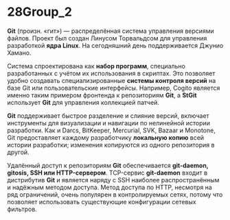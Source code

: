# 28Group_2

**Git** (произн. «гит») — распределённая система управления версиями файлов. Проект был создан Линусом Торвальдсом для управления разработкой **ядра Linux**. На сегодняшний день поддерживается Джунио Хамано.

Система спроектирована как **набор программ**, специально разработанных с учётом их использования в скриптах. Это позволяет удобно создавать специализированные **системы контроля версий** на базе Git или пользовательские интерфейсы. Например, Cogito является именно таким примером фронтенда к репозиториям **Git**, а **StGit** использует **Git** для управления коллекцией патчей.

**Git** поддерживает быстрое разделение и слияние версий, включает инструменты для визуализации и навигации по нелинейной истории разработки. Как и Darcs, BitKeeper, Mercurial, SVK, Bazaar и Monotone, Git предоставляет каждому разработчику **локальную копию** всей истории разработки; изменения копируются из одного репозитория в другой.

Удалённый доступ к репозиториям **Git** обеспечивается **git-daemon, gitosis, SSH или HTTP-сервером**. TCP-сервис **git-daemon** входит в дистрибутив **Git** и является наряду с SSH наиболее распространённым и надёжным методом доступа. Метод доступа по HTTP, несмотря на ряд ограничений, очень популярен в контролируемых сетях, потому что позволяет использовать существующие конфигурации сетевых фильтров.
